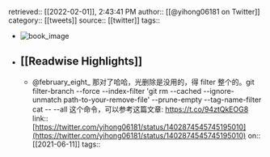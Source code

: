 retrieved:: [[2022-02-01]], 2:43:41 PM
              author:: [[@yihong06181 on Twitter]]
              category:: [[tweets]]
              source:: [[twitter]]
              tags::

- ![book_image](https://pbs.twimg.com/profile_images/1209446924006223872/wSIVSKnh.jpg)
- ## [[Readwise Highlights]]
	- @february_eight_ 那对了哈哈，光删除是没用的，得 filter 整个的。git filter-branch --force --index-filter 'git rm --cached --ignore-unmatch path-to-your-remove-file' --prune-empty --tag-name-filter cat -- --all 这个命令，可以参考这篇文章: https://t.co/94ztQkEOG8
	                link:: [https://twitter.com/yihong06181/status/1402874545745195010](https://twitter.com/yihong06181/status/1402874545745195010)
	                on:: [[2021-06-11]]
	                tags::